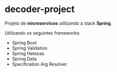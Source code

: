 # decoder-project
Projeto de **microservicos** utilizando a stack **Spring**.

Utilizando os seguintes frameworks:
- Spring Boot
- Spring Validation
- Spring Hateoas
- Spring Data
- Specification Arg Resolver